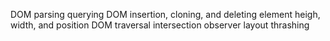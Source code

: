 DOM parsing
querying DOM
insertion, cloning, and deleting
element heigh, width, and position
DOM traversal
intersection observer
layout thrashing 
